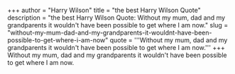 +++
author = "Harry Wilson"
title = "the best Harry Wilson Quote"
description = "the best Harry Wilson Quote: Without my mum, dad and my grandparents it wouldn't have been possible to get where I am now."
slug = "without-my-mum-dad-and-my-grandparents-it-wouldnt-have-been-possible-to-get-where-i-am-now"
quote = '''Without my mum, dad and my grandparents it wouldn't have been possible to get where I am now.'''
+++
Without my mum, dad and my grandparents it wouldn't have been possible to get where I am now.
